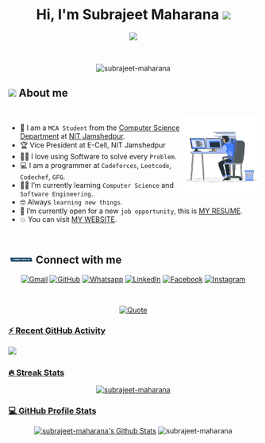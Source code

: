 <h1 align="center">Hi, I'm Subrajeet Maharana <img src="https://media.giphy.com/media/hvRJCLFzcasrR4ia7z/giphy.gif" width="35"></h1>

<p align="center">
    <a href="https://github.com/DenverCoder1/readme-typing-svg">
        <img src="https://readme-typing-svg.herokuapp.com?font=monospace&color=808080&size=25&center=true&vCenter=true&width=600&height=100&lines=Full+Stack+Web+Developer;Computer+Science+Student+@NIT+Jamshedpur;Always+learning+new+things;">
    </a>
</p>

<br>

<p align="center"> 
	<img src="https://komarev.com/ghpvc/?username=subrajeet-maharana&color=blueviolet" alt="subrajeet-maharana" height=25px, width=130px/> 
</p>

## <img src = "https://i.pinimg.com/originals/3f/7e/4e/3f7e4eff7c96e9fe4b8b4b1ff3f7bdb5.gif" width = 6.5%> About me

<br>

<img align="right" src="https://github.com/subrajeet-maharana/subrajeet-maharana/blob/main/Images/codingVectorArt.gif?raw=true" width=30%>

- :school: I am a `MCA Student` from the [Computer Science Department](https://www.nitjsr.ac.in/departments/cs) at [NIT Jamshedpur](https://www.nitjsr.ac.in/).
- :trophy: Vice President at E-Cell, NIT Jamshedpur
- :technologist: I love using Software to solve every `Problem`.
- :computer: I am a programmer at `Codeforces`, `Leetcode`, `Codechef`, `GFG`.
- :student: I’m currently learning `Computer Science` and `Software Engineering`.
- :nerd_face: Always `learning new things`.
- :thinking: I’m currently open for a new `job opportunity`, this is [MY RESUME](https://www.subrajeet-maharana.me/SubrajeetResume.pdf).
- :boom: You can visit [MY WEBSITE](https://subrajeet-maharana.me).
<br>

## <img src="https://github.com/subrajeet-maharana/subrajeet-maharana/blob/main/Images/connectWithMe.gif?raw=true" width="10%"> Connect with me
<p align="center">
	<a href="mailto:subrajeet.info@gmail.com"><img img src="https://img.shields.io/badge/gmail-%23EA4335.svg?style=plastic&logo=gmail&logoColor=white" alt="Gmail"/></a>
	<a href="https://github.com/subrajeet-maharana"><img src="https://img.shields.io/badge/github-%23181717.svg?style=plastic&logo=github&logoColor=white" alt="GitHub"/></a>
	<a href="https://wa.me/8327799127"><img src="https://img.shields.io/badge/whatsapp-%2325D366.svg?style=plastic&logo=whatsapp&logoColor=white" alt="Whatsapp"/></a>
	<a href="https://www.linkedin.com/in/subrajeet-maharana/"><img src="https://img.shields.io/badge/linkedin-%230A66C2.svg?style=plastic&logo=linkedin&logoColor=white" alt="LinkedIn"/></a>
	<a href="https://www.facebook.com/subrajeet-maharana"><img src="https://img.shields.io/badge/facebook-%231877F2.svg?style=plastic&logo=facebook&logoColor=white" alt="Facebook"/></a>
	<a href="https://www.instagram.com/subrajeet.maharana/"><img src="https://img.shields.io/badge/instagram-%23E4405F.svg?style=plastic&logo=instagram&logoColor=white" alt="Instagram"/></a>
</p>

<br>
<p align = "center">
	<a href="https://github.com/piyushsuthar/github-readme-quotes"> <img alt = "Quote" src="https://quotes-github-readme.vercel.app/api?type=horizontal&theme=nord_latte&animation=grow_out_in&quoteCategory=programming">
</p>

<h3>⚡ Recent GitHub Activity</h3>

<img src="https://github-readme-activity-graph.vercel.app/graph?username=subrajeet-maharana&bg_color=1a1b27&color=aa82d9&line=628edb&point=64bfaf&area=true&hide_border=true)(https://github.com/ashutosh00710/github-readme-activity-graph)">

<h3> 🔥 Streak Stats</h3>

<p align="center"><img src="https://github-readme-streak-stats.herokuapp.com/?user=subrajeet-maharana&theme=tokyonight_duo" alt="subrajeet-maharana" /></p>

<h3>💻 GitHub Profile Stats</h3>

<p align="center">
    <a href="https://github.com/anuraghazra/github-readme-stats">
	    <img alt="subrajeet-maharana's Github Stats" src="https://github-readme-stats.vercel.app/api?username=subrajeet-maharana&show_icons=true&count_private=true&locale=en&theme=tokyonight&layout=compact" height="230px"/></a>
	  <img src="https://github-readme-stats.vercel.app/api/top-langs?username=subrajeet-maharana&langs_count=10&show_icons=true&locale=en&theme=tokyonight" alt="subrajeet-maharana" height="230px"/>
<br/>